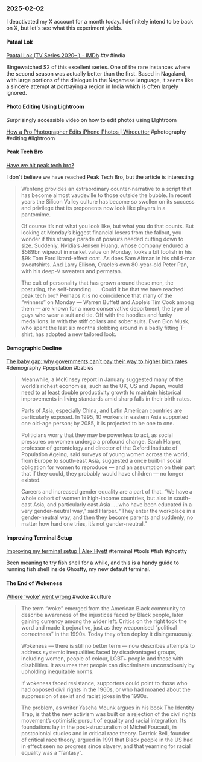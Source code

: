 ### 2025-02-02
I deactivated my X account for a month today. I definitely intend to be back on X, but let's see what this experiment yields.
#### Pataal Lok
[Paatal Lok (TV Series 2020– ) - IMDb](https://www.imdb.com/title/tt9680440/) #tv #india 

Bingewatched S2 of this excellent series. One of the rare instances where the second season was actually better than the first. Based in Nagaland, with large portions of the dialogue in the Nagamese language, it seems like a sincere attempt at portraying a region in India which is often largely ignored.

#### Photo Editing Using Lightroom
Surprisingly accessible video on how to edit photos using LIghtroom

[How a Pro Photographer Edits iPhone Photos \| Wirecutter](https://www.nytimes.com/wirecutter/blog/how-a-pro-photographer-edits-iphone-photos/) #photography #editing #lightroom

#### Peak Tech Bro
[Have we hit peak tech bro?](https://www.ft.com/content/cd2966ed-c458-4485-87a8-a483b79b8457)

I don't believe we have reached Peak Tech Bro, but the article is interesting

> Wenfeng provides an extraordinary counter-narrative to a script that has become almost vaudeville to those outside the bubble. In recent years the Silicon Valley culture has become so swollen on its success and privilege that its proponents now look like players in a pantomime. 
> 
> Of course it’s not what you look like, but what you do that counts. But looking at Monday’s biggest financial losers from the fallout, you wonder if this strange parade of poseurs needed cutting down to size. Suddenly, Nvidia’s Jensen Huang, whose company endured a $589bn wipeout in market value on Monday, looks a bit foolish in his $9k Tom Ford lizard-effect coat. As does Sam Altman in his child-man sweatshirts. And Larry Ellison, Oracle’s own 80-year-old Peter Pan, with his deep-V sweaters and permatan. 
> 
> The cult of personality that has grown around these men, the posturing, the self-branding . . . Could it be that we have reached peak tech bro? Perhaps it is no coincidence that many of the “winners” on Monday — Warren Buffett and Apple’s Tim Cook among them — are known for a more conservative deportment, the type of guys who wear a suit and tie. Off with the hoodies and funky medallions. In with the stiff collars and sober suits. Even Elon Musk, who spent the last six months slobbing around in a badly fitting T-shirt, has adopted a new tailored look.

#### Demographic Decline
[The baby gap: why governments can’t pay their way to higher birth rates](https://www.ft.com/content/2f4e8e43-ab36-4703-b168-0ab56a0a32bc) #demography #population #babies 

> Meanwhile, a McKinsey report in January suggested many of the world’s richest economies, such as the UK, US and Japan, would need to at least double productivity growth to maintain historical improvements in living standards amid sharp falls in their birth rates.
> 
> Parts of Asia, especially China, and Latin American countries are particularly exposed. In 1995, 10 workers in eastern Asia supported one old-age person; by 2085, it is projected to be one to one.
> 
> 
> Politicians worry that they may be powerless to act, as social pressures on women undergo a profound change. Sarah Harper, professor of gerontology and director of the Oxford Institute of Population Ageing, said surveys of young women across the world, from Europe to south-east Asia, suggested a once built-in social obligation for women to reproduce — and an assumption on their part that if they could, they probably would have children — no longer existed.
> 
> Careers and increased gender equality are a part of that. “We have a whole cohort of women in high-income countries, but also in south-east Asia, and particularly east Asia . . . who have been educated in a very gender-neutral way,” said Harper. “They enter the workplace in a gender-neutral way, and then they become parents and suddenly, no matter how hard one tries, it’s not gender-neutral.” 

#### Improving Terminal Setup
[Improving my terminal setup | Alex Hyett](https://www.alexhyett.com/newsletter/improving-my-terminal-setup/?ref=labnotes.org) #terminal #tools #fish #ghostty

Been meaning to try fish shell for a while, and this is a handy guide to running fish shell inside Ghostty, my new default terminal.

#### The End of Wokeness
[Where ‘woke’ went wrong ](https://www.ft.com/content/5ba3c3a8-8ccb-414e-b299-41f5b0e29021) #woke #culture 


> The term “woke” emerged from the American Black community to describe awareness of the injustices faced by Black people, later gaining currency among the wider left. Critics on the right took the word and made it pejorative, just as they weaponised “political correctness” in the 1990s. Today they often deploy it disingenuously.
>   
> Wokeness — there is still no better term — now describes attempts to address systemic inequalities faced by disadvantaged groups, including women, people of colour, LGBT+ people and those with disabilities. It assumes that people can discriminate unconsciously by upholding inequitable norms.
>   
> If wokeness faced resistance, supporters could point to those who had opposed civil rights in the 1960s, or who had moaned about the suppression of sexist and racist jokes in the 1990s.
> 
> The problem, as writer Yascha Mounk argues in his book The Identity Trap, is that the new activism was built on a rejection of the civil rights movement’s optimistic pursuit of equality and racial integration. Its foundations lay in the post-structuralism of Michel Foucault, in postcolonial studies and in critical race theory. Derrick Bell, founder of critical race theory, argued in 1991 that Black people in the US had in effect seen no progress since slavery, and that yearning for racial equality was a “fantasy”.

